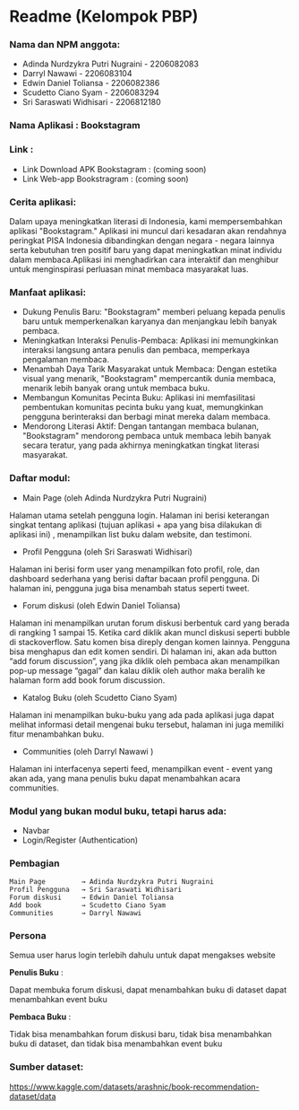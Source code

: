 # Readme (Kelompok PBP)

### Nama dan NPM anggota:
- Adinda Nurdzykra Putri Nugraini - 2206082083 
- Darryl Nawawi - 2206083104
- Edwin Daniel Toliansa - 2206082386
- Scudetto Ciano Syam - 2206083294
- Sri Saraswati Widhisari - 2206812180 

### Nama Aplikasi : Bookstagram

### Link :
- Link Download APK Bookstagram : (coming soon)
- Link Web-app Bookstragram : (coming soon)


### Cerita aplikasi:
Dalam upaya meningkatkan literasi di Indonesia, kami mempersembahkan aplikasi "Bookstagram." Aplikasi ini muncul dari kesadaran akan rendahnya peringkat PISA Indonesia dibandingkan dengan negara - negara lainnya serta kebutuhan tren positif baru yang dapat meningkatkan minat individu dalam membaca.Aplikasi ini menghadirkan cara interaktif dan menghibur untuk menginspirasi perluasan minat membaca masyarakat luas.

### Manfaat aplikasi:
- Dukung Penulis Baru: "Bookstagram" memberi peluang kepada penulis baru untuk memperkenalkan karyanya dan menjangkau lebih banyak pembaca.
- Meningkatkan Interaksi Penulis-Pembaca: Aplikasi ini memungkinkan interaksi langsung antara penulis dan pembaca, memperkaya pengalaman membaca.
- Menambah Daya Tarik Masyarakat untuk Membaca: Dengan estetika visual yang menarik, "Bookstagram" mempercantik dunia membaca, menarik lebih banyak orang untuk membaca buku.
- Membangun Komunitas Pecinta Buku: Aplikasi ini memfasilitasi pembentukan komunitas pecinta buku yang kuat, memungkinkan pengguna berinteraksi dan berbagi minat mereka dalam membaca.
- Mendorong Literasi Aktif: Dengan tantangan membaca bulanan, "Bookstagram" mendorong pembaca untuk membaca lebih banyak secara teratur, yang pada akhirnya meningkatkan tingkat literasi masyarakat.


### Daftar modul: 
- Main Page (oleh Adinda Nurdzykra Putri Nugraini)   

Halaman utama setelah pengguna login. Halaman ini berisi keterangan singkat tentang aplikasi (tujuan aplikasi + apa yang bisa dilakukan di aplikasi ini) , menampilkan list buku dalam website, dan testimoni.
- Profil Pengguna (oleh Sri Saraswati Widhisari)  

Halaman ini berisi form user yang menampilkan foto profil, role, dan dashboard sederhana yang berisi daftar bacaan profil pengguna. Di halaman ini, pengguna juga bisa menambah status seperti tweet. 
- Forum diskusi (oleh Edwin Daniel Toliansa)  

Halaman ini menampilkan urutan forum diskusi berbentuk card yang berada di rangking 1 sampai 15. Ketika card diklik akan muncl diskusi seperti bubble di stackoverflow. Satu komen bisa direply dengan komen lainnya. Pengguna bisa menghapus dan edit komen sendiri.  Di halaman ini, akan ada button “add forum discussion”, yang jika diklik oleh pembaca akan menampilkan pop-up message “gagal” dan kalau diklik oleh author maka beralih ke halaman form add book forum discussion. 
- Katalog Buku (oleh Scudetto Ciano Syam) 

Halaman ini menampilkan buku-buku yang ada pada aplikasi juga dapat melihat informasi detail mengenai buku tersebut, halaman ini juga memiliki fitur menambahkan buku.
- Communities (oleh Darryl Nawawi )   

 Halaman ini interfacenya seperti feed, menampilkan event - event yang akan ada, yang mana penulis buku dapat menambahkan acara communities.


### Modul yang bukan modul buku, tetapi harus ada:
- Navbar 
- Login/Register (Authentication)


### Pembagian

```
Main Page         → Adinda Nurdzykra Putri Nugraini
Profil Pengguna   → Sri Saraswati Widhisari
Forum diskusi     → Edwin Daniel Toliansa
Add book          → Scudetto Ciano Syam
Communities       → Darryl Nawawi
```

### Persona

Semua user harus login terlebih dahulu untuk dapat mengakses website

**Penulis Buku** : 

Dapat membuka forum diskusi, dapat menambahkan buku di dataset dapat menambahkan event buku

**Pembaca Buku** : 

Tidak bisa menambahkan forum diskusi baru,  tidak bisa menambahkan buku di dataset, dan tidak bisa menambahkan event buku


### Sumber dataset:
https://www.kaggle.com/datasets/arashnic/book-recommendation-dataset/data
